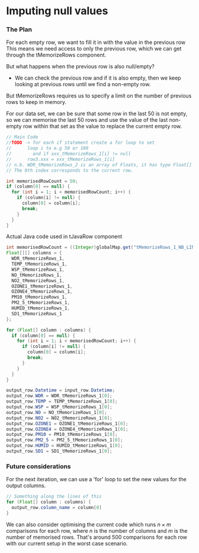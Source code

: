 # Imputing null values

### The Plan

For each empty row, we want to fill it in with the value in the previous row
This means we need access to only the previous row, which we can get through the tMemorizeRows component.

But what happens when the previous row is also null/empty?

- We can check the previous row and if it is also empty, then we keep looking at previous rows until we find a non-empty row.

But tMemorizeRows requires us to specify a limit on the number of previous rows to keep in memory.

For our data set, we can be sure that some row in the last 50 is not empty, so we can memorise the last 50 rows and use the value of the last non-empty row within that set as the value to replace the current empty row.

```java
// Main Code
//TODO -> for each if statement create a for loop to set
//	    loop i to e.g 50 or 100
//        and if xxx_tMemorizeRows_1[i] != null
// 	    row3.xxx = xxx_tMemorizeRows_1[i]
// n.b. WDR_tMemorizeRows_2 is an array of Floats, it has type Float[]
// The 0th index corresponds to the current row.

int memorisedRowCount = 50;
if (column[0] == null) {
  for (int i = 1; i < memorisedRowCount; i++) {
    if (column[i] != null) {
      column[0] = column[i];
      break;
    }
  }
}
```

Actual Java code used in tJavaRow component

```java
int memorisedRowCount = ((Integer)globalMap.get("tMemorizeRows_1_NB_LINE_ROWS"));
Float[][] columns = {
  WDR_tMemorizeRows_1,
  TEMP_tMemorizeRows_1,
  WSP_tMemorizeRows_1,
  NO_tMemorizeRows_1,
  NO2_tMemorizeRows_1,
  OZONE1_tMemorizeRows_1,
  OZONE4_tMemorizeRows_1,
  PM10_tMemorizeRows_1,
  PM2_5_tMemorizeRows_1,
  HUMID_tMemorizeRows_1,
  SD1_tMemorizeRows_1
};

for (Float[] column : columns) {
  if (column[0] == null) {
    for (int i = 1; i < memorisedRowCount; i++) {
      if (column[i] != null) {
        column[0] = column[i];
        break;
      }
    }
  }
}

output_row.Datetime = input_row.Datetime;
output_row.WDR = WDR_tMemorizeRows_1[0];
output_row.TEMP = TEMP_tMemorizeRows_1[0];
output_row.WSP = WSP_tMemorizeRows_1[0];
output_row.NO = NO_tMemorizeRows_1[0];
output_row.NO2 = NO2_tMemorizeRows_1[0];
output_row.OZONE1 = OZONE1_tMemorizeRows_1[0];
output_row.OZONE4 = OZONE4_tMemorizeRows_1[0];
output_row.PM10 = PM10_tMemorizeRows_1[0];
output_row.PM2_5 = PM2_5_tMemorizeRows_1[0];
output_row.HUMID = HUMID_tMemorizeRows_1[0];
output_row.SD1 = SD1_tMemorizeRows_1[0];
```

### Future considerations

For the next iteration, we can use a 'for' loop to set the new values for the output columns.

```java
// Something along the lines of this
for (Float[] column : columns) {
  output_row.column_name = column[0]
}
```

We can also consider optimising the current code which runs $n \times m$ comparisons for each row, where $n$ is the number of columns and $m$ is the number of memorised rows. That's around 500 comparisons for each row with our current setup in the worst case scenario.
